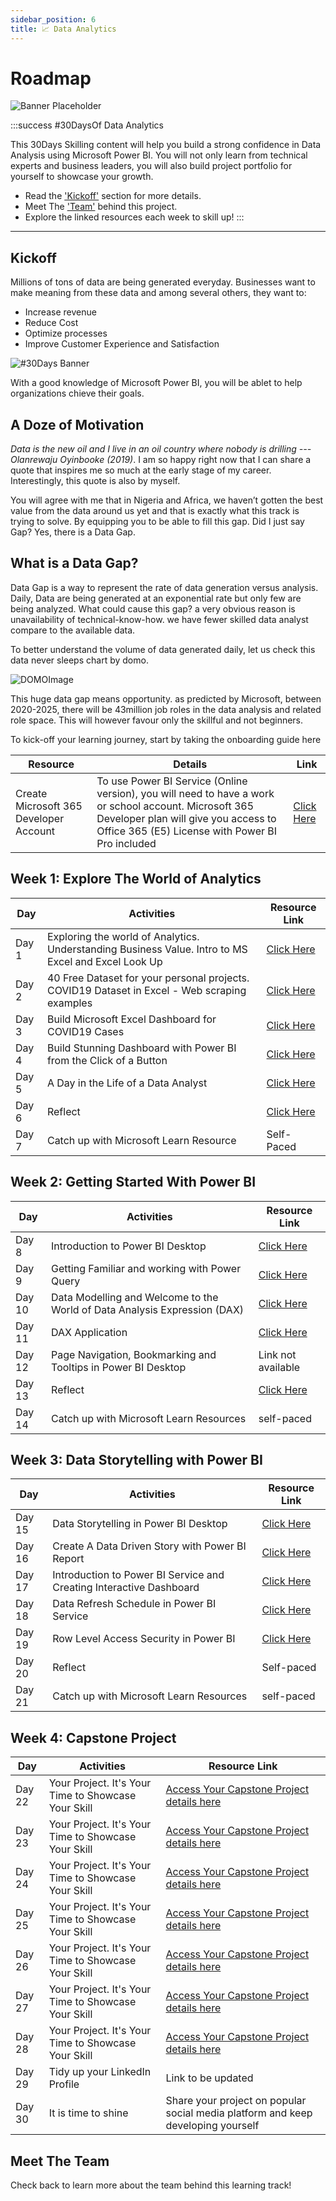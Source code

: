 ```yaml
---
sidebar_position: 6
title: 📈 Data Analytics 
---
```


# Roadmap

![Banner Placeholder](./../../static/img/banners/red-flowers.png) 

:::success #30DaysOf Data Analytics

This 30Days Skilling content will help you build a strong confidence in Data Analysis using Microsoft Power BI. You will not only learn from technical experts and business leaders, you will also build project portfolio for yourself to showcase your growth. 

 * Read the ['Kickoff'](#kickoff) section for more details.
 * Meet The ['Team'](#meet-the-team) behind this project.
 * Explore the linked resources each week to skill up!
:::

---

## Kickoff 
Millions of tons of data are being generated everyday. Businesses want to make meaning from these data and among several others, they want to:
* Increase revenue
* Reduce Cost
* Optimize processes
* Improve Customer Experience and Satisfaction


![#30Days Banner](./../../docs/roadmaps/img/powerbikickoff.png) 

With a good knowledge of Microsoft Power BI, you will be ablet to help organizations chieve their goals. 


## A Doze of Motivation
_Data is the new oil and I live in an oil country where nobody is drilling --- Olanrewaju Oyinbooke (2019)_. I am so happy right now that I can share a quote that inspires me so much at the early stage of my career. Interestingly, this quote is also by myself. 

You will agree with me that in Nigeria and Africa, we haven’t gotten the best value from the data around us yet and that is exactly what this track is trying to solve. By equipping you to be able to fill this gap. Did I just say Gap? Yes, there is a Data Gap.

## What is a Data Gap?
Data Gap is a way to represent the rate of data generation versus analysis. Daily, Data are being generated at an exponential rate but only few are being analyzed. What could cause this gap? a very obvious reason is unavailability of technical-know-how. we have fewer skilled data analyst compare to the available data.

To better understand the volume of data generated daily, let us check this  data never sleeps chart by domo.

![DOMOImage](./img/domo.png) 

This huge data gap means opportunity. as predicted by Microsoft, between 2020-2025, there will be 43million job roles in the data analysis and related role space. This will however favour only the skillful and not beginners.

To kick-off your learning journey, start by taking the onboarding guide here  

| Resource  | Details  | Link  |
|---|---|---|
| Create Microsoft 365 Developer Account   | To use Power BI Service (Online version), you will need to have a work or school account. Microsoft 365 Developer plan will give you access to Office 365 (E5) License with Power BI Pro included   | [Click Here](https://techcommunity.microsoft.com/t5/educator-developer-blog/recap-of-day-2-onboarding-session-30days-of-learning-nigeria/ba-p/3490280)   |

## Week 1: Explore The World of Analytics

| Day  | Activities  | Resource Link  |
|---|---|---|
| Day 1 | Exploring the world of Analytics. Understanding Business Value. Intro to MS Excel and Excel Look Up  | [Click Here](https://techcommunity.microsoft.com/t5/educator-developer-blog/exploring-the-world-of-analytics/ba-p/3497932) |
|Day 2 | 40 Free Dataset for your personal projects. COVID19 Dataset in Excel - Web scraping examples  |  [Click Here](https://techcommunity.microsoft.com/t5/educator-developer-blog/get-40-datasets-for-your-data-analysis-projects/ba-p/3500592) | 
| Day 3 | Build Microsoft Excel Dashboard for COVID19 Cases   | [Click Here](https://techcommunity.microsoft.com/t5/educator-developer-blog/build-covid-19-dashboard-with-microsoft-excel/ba-p/3509050) | 
| Day 4 | Build Stunning Dashboard with Power BI from the Click of a Button | [Click Here](https://techcommunity.microsoft.com/t5/educator-developer-blog/build-power-bi-dashboard-from-teams-sharepoint-list-and-embed-in/ba-p/3512814) 
| Day 5 | A Day in the Life of a Data Analyst | [Click Here](https://techcommunity.microsoft.com/t5/educator-developer-blog/a-day-in-the-life-of-a-data-analyst-interview-with-industry/ba-p/3518673) |
|Day 6 | Reflect | [Click Here](https://techcommunity.microsoft.com/t5/educator-developer-blog/learning-data-analysis-using-microsoft-excel-and-power-bi/ba-p/3528991) | 
| Day 7 | Catch up with Microsoft Learn Resource | Self-Paced | 


## Week 2: Getting Started With Power BI
| Day  | Activities  | Resource Link  |
|---|---|---|
| Day 8 | Introduction to Power BI Desktop  | [Click Here](https://techcommunity.microsoft.com/t5/educator-developer-blog/beginner-introduction-to-microsoft-power-bi/ba-p/3529938) | 
| Day 9 | Getting Familiar and working with Power Query   | [Click Here](https://techcommunity.microsoft.com/t5/educator-developer-blog/use-power-query-to-clean-transform-and-clean-data-in-power-bi/ba-p/3531125) | 
| Day 10 | Data Modelling and Welcome to the World of Data Analysis Expression (DAX)   | [Click Here](https://techcommunity.microsoft.com/t5/educator-developer-blog/introduction-to-data-modelling-in-power-bi/ba-p/3537583) | 
| Day 11 | DAX Application | [Click Here](https://techcommunity.microsoft.com/t5/educator-developer-blog/introduction-to-data-analysis-expression-dax-for-beginners/ba-p/3542815) | 
| Day 12 | Page Navigation, Bookmarking and Tooltips in Power BI Desktop | Link not available | 
| Day 13 | Reflect | [Click Here](https://techcommunity.microsoft.com/t5/educator-developer-blog/introduction-to-power-bi-clean-transform-and-load-data-with/ba-p/3552210) | 
| Day 14 | Catch up with Microsoft Learn Resources | self-paced | 


## Week 3: Data Storytelling with Power BI
| Day  | Activities  | Resource Link  |
|---|---|---|
| Day 15 | Data Storytelling in Power BI Desktop  |  [Click Here](https://techcommunity.microsoft.com/t5/educator-developer-blog/build-a-stunning-storytelling-dashboard-with-power-bi/ba-p/3553438) |
| Day 16 | Create A Data Driven Story with Power BI Report  | [Click Here](https://techcommunity.microsoft.com/t5/educator-developer-blog/create-a-data-driven-story-with-power-bi-report/ba-p/3557885) | 
| Day 17 | Introduction to Power BI Service and Creating Interactive Dashboard   | [Click Here](https://techcommunity.microsoft.com/t5/educator-developer-blog/introduction-to-power-bi-service-and-building-interactive/ba-p/3560976) | 
| Day 18 | Data Refresh Schedule in Power BI Service | [Click Here](https://techcommunity.microsoft.com/t5/educator-developer-blog/import-vs-direct-query-method-and-data-refresh-in-power-bi/ba-p/3563207) | 
| Day 19 | Row Level Access Security in Power BI | [Click Here](https://techcommunity.microsoft.com/t5/educator-developer-blog/row-level-security-in-power-bi-desktop/ba-p/3563521) | 
| Day 20 | Reflect | Self-paced | 
| Day 21 | Catch up with Microsoft Learn Resources | self-paced | 


## Week 4: Capstone Project
| Day  | Activities  | Resource Link  |
|---|---|---|
| Day 22 | Your Project. It's Your Time to Showcase Your Skill  | [Access Your Capstone Project details here](https://techcommunity.microsoft.com/t5/educator-developer-blog/data-storytelling-power-bi-project-airlines-analysis/ba-p/3564493) | 
| Day 23 | Your Project. It's Your Time to Showcase Your Skill  | [Access Your Capstone Project details here](https://techcommunity.microsoft.com/t5/educator-developer-blog/data-storytelling-power-bi-project-airlines-analysis/ba-p/3564493) |
| Day 24 | Your Project. It's Your Time to Showcase Your Skill  | [Access Your Capstone Project details here](https://techcommunity.microsoft.com/t5/educator-developer-blog/data-storytelling-power-bi-project-airlines-analysis/ba-p/3564493) | 
| Day 25 | Your Project. It's Your Time to Showcase Your Skill  | [Access Your Capstone Project details here](https://techcommunity.microsoft.com/t5/educator-developer-blog/data-storytelling-power-bi-project-airlines-analysis/ba-p/3564493) | 
| Day 26 | Your Project. It's Your Time to Showcase Your Skill  | [Access Your Capstone Project details here](https://techcommunity.microsoft.com/t5/educator-developer-blog/data-storytelling-power-bi-project-airlines-analysis/ba-p/3564493) | 
| Day 27 | Your Project. It's Your Time to Showcase Your Skill  | [Access Your Capstone Project details here](https://techcommunity.microsoft.com/t5/educator-developer-blog/data-storytelling-power-bi-project-airlines-analysis/ba-p/3564493) | 
| Day 28 | Your Project. It's Your Time to Showcase Your Skill  | [Access Your Capstone Project details here](https://techcommunity.microsoft.com/t5/educator-developer-blog/data-storytelling-power-bi-project-airlines-analysis/ba-p/3564493) | 
| Day 29 | Tidy up your LinkedIn Profile | Link to be updated |
| Day 30 | It is time to shine | Share your project on popular social media platform and keep developing yourself |


## Meet The Team

Check back to learn more about the team behind this learning track!